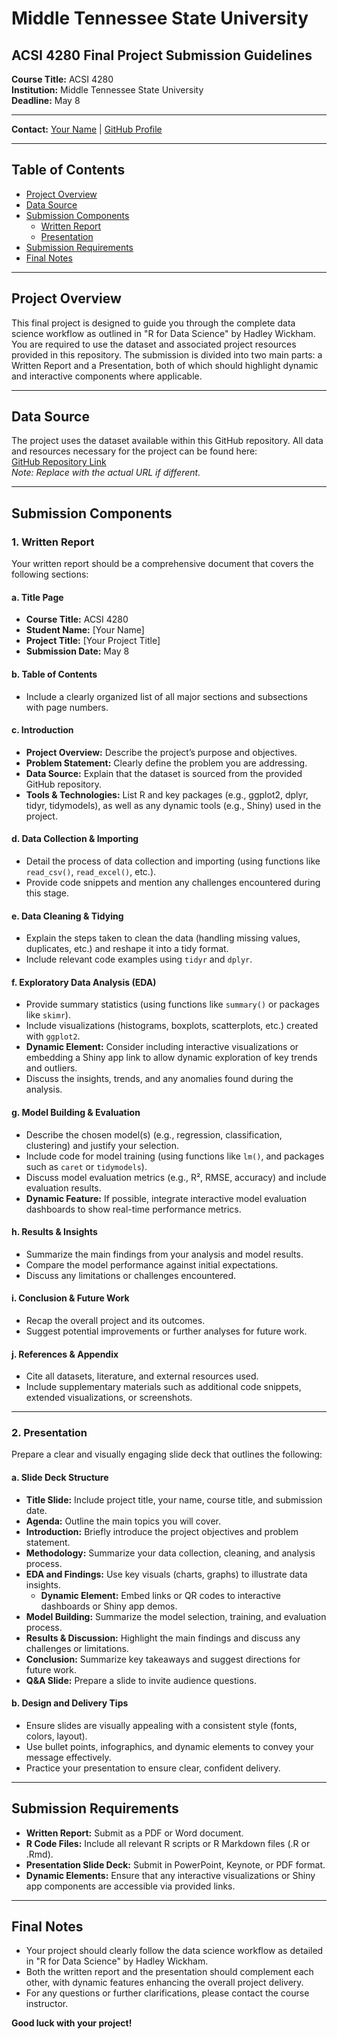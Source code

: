 # Middle Tennessee State University
## ACSI 4280 Final Project Submission Guidelines

**Course Title:** ACSI 4280  
**Institution:** Middle Tennessee State University  
**Deadline:** May 8  

---

**Contact:** [Your Name](mailto:kks4t@mtmail.mtsu.edu) | [GitHub Profile](https://github.com/IKSHRESTHA)

---

## Table of Contents
- [Project Overview](#project-overview)
- [Data Source](#data-source)
- [Submission Components](#submission-components)
  - [Written Report](#1-written-report)
  - [Presentation](#2-presentation)
- [Submission Requirements](#submission-requirements)
- [Final Notes](#final-notes)

---

## Project Overview
This final project is designed to guide you through the complete data science workflow as outlined in "R for Data Science" by Hadley Wickham. You are required to use the dataset and associated project resources provided in this repository. The submission is divided into two main parts: a Written Report and a Presentation, both of which should highlight dynamic and interactive components where applicable.

---

## Data Source
The project uses the dataset available within this GitHub repository. All data and resources necessary for the project can be found here:  
[GitHub Repository Link](https://github.com/IKSHRESTHA/ACSI-4280)  
*Note: Replace with the actual URL if different.*

---

## Submission Components

### 1. Written Report
Your written report should be a comprehensive document that covers the following sections:

#### a. Title Page
- **Course Title:** ACSI 4280  
- **Student Name:** [Your Name]  
- **Project Title:** [Your Project Title]  
- **Submission Date:** May 8  

#### b. Table of Contents
- Include a clearly organized list of all major sections and subsections with page numbers.

#### c. Introduction
- **Project Overview:** Describe the project’s purpose and objectives.
- **Problem Statement:** Clearly define the problem you are addressing.
- **Data Source:** Explain that the dataset is sourced from the provided GitHub repository.
- **Tools & Technologies:** List R and key packages (e.g., ggplot2, dplyr, tidyr, tidymodels), as well as any dynamic tools (e.g., Shiny) used in the project.

#### d. Data Collection & Importing
- Detail the process of data collection and importing (using functions like `read_csv()`, `read_excel()`, etc.).
- Provide code snippets and mention any challenges encountered during this stage.

#### e. Data Cleaning & Tidying
- Explain the steps taken to clean the data (handling missing values, duplicates, etc.) and reshape it into a tidy format.
- Include relevant code examples using `tidyr` and `dplyr`.

#### f. Exploratory Data Analysis (EDA)
- Provide summary statistics (using functions like `summary()` or packages like `skimr`).
- Include visualizations (histograms, boxplots, scatterplots, etc.) created with `ggplot2`.
- **Dynamic Element:** Consider including interactive visualizations or embedding a Shiny app link to allow dynamic exploration of key trends and outliers.
- Discuss the insights, trends, and any anomalies found during the analysis.

#### g. Model Building & Evaluation
- Describe the chosen model(s) (e.g., regression, classification, clustering) and justify your selection.
- Include code for model training (using functions like `lm()`, and packages such as `caret` or `tidymodels`).
- Discuss model evaluation metrics (e.g., R², RMSE, accuracy) and include evaluation results.
- **Dynamic Feature:** If possible, integrate interactive model evaluation dashboards to show real-time performance metrics.

#### h. Results & Insights
- Summarize the main findings from your analysis and model results.
- Compare the model performance against initial expectations.
- Discuss any limitations or challenges encountered.

#### i. Conclusion & Future Work
- Recap the overall project and its outcomes.
- Suggest potential improvements or further analyses for future work.

#### j. References & Appendix
- Cite all datasets, literature, and external resources used.
- Include supplementary materials such as additional code snippets, extended visualizations, or screenshots.

---

### 2. Presentation
Prepare a clear and visually engaging slide deck that outlines the following:

#### a. Slide Deck Structure
- **Title Slide:** Include project title, your name, course title, and submission date.
- **Agenda:** Outline the main topics you will cover.
- **Introduction:** Briefly introduce the project objectives and problem statement.
- **Methodology:** Summarize your data collection, cleaning, and analysis process.
- **EDA and Findings:** Use key visuals (charts, graphs) to illustrate data insights.
  - **Dynamic Element:** Embed links or QR codes to interactive dashboards or Shiny app demos.
- **Model Building:** Summarize the model selection, training, and evaluation process.
- **Results & Discussion:** Highlight the main findings and discuss any challenges or limitations.
- **Conclusion:** Summarize key takeaways and suggest directions for future work.
- **Q&A Slide:** Prepare a slide to invite audience questions.

#### b. Design and Delivery Tips
- Ensure slides are visually appealing with a consistent style (fonts, colors, layout).
- Use bullet points, infographics, and dynamic elements to convey your message effectively.
- Practice your presentation to ensure clear, confident delivery.

---

## Submission Requirements
- **Written Report:** Submit as a PDF or Word document.
- **R Code Files:** Include all relevant R scripts or R Markdown files (.R or .Rmd).
- **Presentation Slide Deck:** Submit in PowerPoint, Keynote, or PDF format.
- **Dynamic Elements:** Ensure that any interactive visualizations or Shiny app components are accessible via provided links.

---

## Final Notes
- Your project should clearly follow the data science workflow as detailed in "R for Data Science" by Hadley Wickham.
- Both the written report and the presentation should complement each other, with dynamic features enhancing the overall project delivery.
- For any questions or further clarifications, please contact the course instructor.

**Good luck with your project!**
